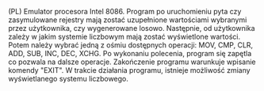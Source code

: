 (PL) Emulator procesora Intel 8086. Program po uruchomieniu pyta czy zasymulowane rejestry mają zostać uzupełnione wartościami wybranymi przez użytkownika, czy wygenerowane losowo. Następnie, od użytkownika zależy w jakim systemie liczbowym mają zostać wyświetlone wartości. Potem należy wybrać jedną z ośmiu dostępnych operacji: MOV, CMP, CLR, ADD, SUB, INC, DEC, XCHG. Po wykonaniu polecenia, program się zapętla co pozwala na dalsze operacje. Zakończenie programu warunkuje wpisanie komendy "EXIT". W trakcie działania programu, istnieje możliwość zmiany wyświetlanego systemu liczbowego.
